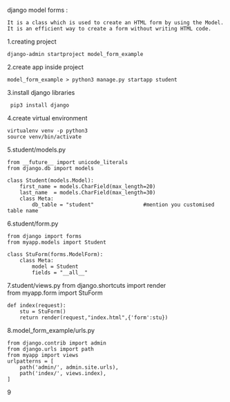 
django model forms : 


	It is a class which is used to create an HTML form by using the Model. 
	It is an efficient way to create a form without writing HTML code.



1.creating project
	
	django-admin startproject model_form_example

2.create app inside project

	model_form_example > python3 manage.py startapp student

3.install django libraries

	 pip3 install django

4.create virtual environment

	virtualenv venv -p python3
	source venv/bin/activate

5.student/models.py

    from __future__ import unicode_literals  
    from django.db import models  
      
    class Student(models.Model):  
        first_name = models.CharField(max_length=20)  
        last_name  = models.CharField(max_length=30)  
        class Meta:  
            db_table = "student"  				#mention you customised table name


6.student/form.py

    from django import forms  
    from myapp.models import Student  
      
    class StuForm(forms.ModelForm):  
        class Meta:  
            model = Student  
            fields = "__all__"  



7.student/views.py
    from django.shortcuts import render  
    from myapp.form import StuForm  
      
    def index(request):  
        stu = StuForm()  
        return render(request,"index.html",{'form':stu})  



8.model_form_example/urls.py

    from django.contrib import admin  
    from django.urls import path  
    from myapp import views  
    urlpatterns = [  
        path('admin/', admin.site.urls),  
        path('index/', views.index),  
    ]  


9
